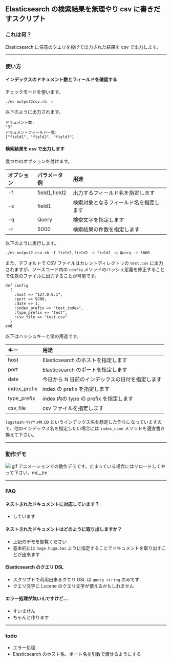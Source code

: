 ## Elasticsearch の検索結果を無理やり csv に書きだすスクリプト

### これは何？

Elasticsearch に任意のクエリを投げて出力された結果を csv で出力します。

***

### 使い方

#### インデックスのドキュメント数とフィールドを確認する

チェックモードを使います。

~~~
./es-output2csv.rb -c
~~~

以下のように出力されます。

~~~
ドキュメント数:
"3"
ドキュメントフィールド一覧:
["field1", "field2", "field3"]
~~~

#### 検索結果を csv で出力します

幾つかのオプションを付けます。

| オプション | パラメータ例 | 用途 |
|:---|:---|:---|
| -f | field1,field2 | 出力するフィールド名を指定します |
| -s | field1 | 検索対象となるフィールド名を指定します |
| -q | Query | 検索文字を指定します |
| -r | 5000 | 検索結果の件数を指定します |

以下のように実行します。

~~~
./es-output2.csv.rb -f field1,field2 -s field1 -q Query -r 5000
~~~

また、デフォルトで CSV ファイルはカレントディレクトリの `test.csv` に出力されますが、ソースコード内の `config` メソッドのハッシュ定義を修正することで任意のファイルに出力することが可能です。

~~~
def config
  {
    :host => "127.0.0.1",
    :port => 9200,
    :date => 1,
    :index_prefix => "test_index",
    :type_prefix => "test",
    :csv_file => "test.csv"
  }
end
~~~

以下はハッシュキーと値の用途です。

| キー | 用途 |
|:---|:---|
| host | Elasticsearch のホストを指定します |
| port | Elasticsearch のポートを指定します |
| date | 今日から N 日前のインデックスの日付を指定します |
| index_prefix | index の prefix を指定します |
| type_prefix | index 内の type の prefix を指定します |
| csv_file | csv ファイルを指定します |

`logstash-YYYY.MM.DD` というインデックス名を想定した作りになっていますので、他のインデックス名を指定したい場合には `index_name` メソッドを適宜書き換えて下さい。

***

### 動作デモ

![](https://raw.githubusercontent.com/inokappa/es-output2csv/master/output.gif)
gif アニメーションでの動作デモです。止まっている場合にはリロードしてやって下さい。m(__)m

***

### FAQ

#### ネストされたドキュメントに対応しています？

 * しています

#### ネストされたドキュメントはどのように取り出しますか？

 * 上記のデモを御覧ください
 * 基本的には `hoge.huga.baz` ように指定することでドキュメントを取り出すことが出来ます

#### Elasticsearch のクエリ DSL

 * スクリプトで利用出来るクエリ DSL は `query string` のみです
 * クエリ文字に Lucene のクエリ文字が使えるかもしれません

#### エラー処理が無いんですけど...

 * すいません
 * ちゃんと作ります

***

### todo

 * エラー処理
 * Elasticsearch のホスト名、ポート名を引数で渡せるようにする

